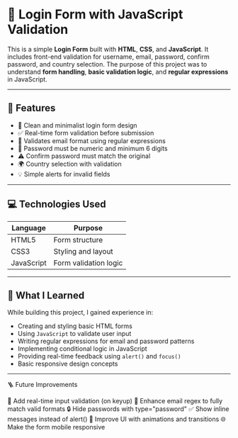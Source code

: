 # 🔐 Login Form with JavaScript Validation

This is a simple **Login Form** built with **HTML**, **CSS**, and **JavaScript**. It includes front-end validation for username, email, password, confirm password, and country selection. The purpose of this project was to understand **form handling**, **basic validation logic**, and **regular expressions** in JavaScript.

---

## 🚀 Features

- 🧾 Clean and minimalist login form design
- ✅ Real-time form validation before submission
- 📩 Validates email format using regular expressions
- 🔐 Password must be numeric and minimum 6 digits
- ⚠️ Confirm password must match the original
- 🌍 Country selection with validation
- 💡 Simple alerts for invalid fields

---

## 💻 Technologies Used

| Language   | Purpose                     |
|------------|-----------------------------|
| HTML5      | Form structure              |
| CSS3       | Styling and layout          |
| JavaScript | Form validation logic       |

---

## 🧠 What I Learned

While building this project, I gained experience in:

- Creating and styling basic HTML forms
- Using `JavaScript` to validate user input
- Writing regular expressions for email and password patterns
- Implementing conditional logic in JavaScript
- Providing real-time feedback using `alert()` and `focus()`
- Basic responsive design concepts

---

🪜 Future Improvements
 
 🔄 Add real-time input validation (on keyup)
🧠 Enhance email regex to fully match valid formats
🔒 Hide passwords with type="password"
✅ Show inline messages instead of alert()
🎨 Improve UI with animations and transitions
🌐 Make the form mobile responsive




